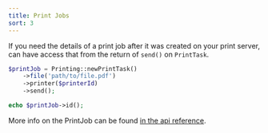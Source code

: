 ```yaml
---
title: Print Jobs
sort: 3
---
```


If you need the details of a print job after it was created on your print server, can have access that from the return of `send()` on `PrintTask`.

```php
$printJob = Printing::newPrintTask()
    ->file('path/to/file.pdf')
    ->printer($printerId)
    ->send();

echo $printJob->id();
```

More info on the PrintJob can be found [in the api reference](/docs/laravel-printing/v1/api/print-job).
